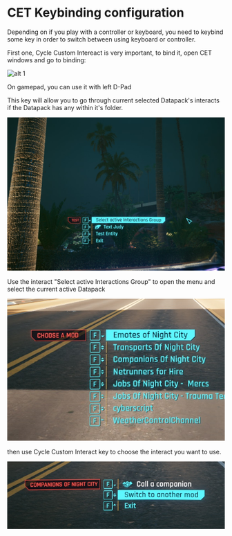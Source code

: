 # CET Keybinding configuration

Depending on if you play with a controller or keyboard, you need to keybind some key in order to switch between using keyboard or controller.

First one, Cycle Custom Intereact is very important, to bind it, open CET windows and go to binding:

![alt 1](./assets/images/cet-key-binding/../gettings-started/cet-key-binding/1.jpg)

On gamepad, you can use it with left D-Pad

This key will allow you to go through current selected Datapack's interacts if the Datapack has any within it's folder.

![alt 2](./assets/images/cet-key-binding/../gettings-started/cet-key-binding/2.jpg)

Use the interact "Select active Interactions Group" to open the menu and select the current active Datapack

![alt 3](./assets/images/cet-key-binding/../gettings-started/cet-key-binding/3.jpg)

then use Cycle Custom Interact key to choose the interact you want to use. 

![alt 4](./assets/images/cet-key-binding/../gettings-started/cet-key-binding/4.jpg)